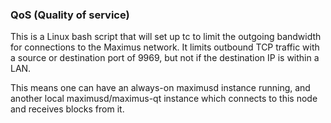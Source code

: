 ### QoS (Quality of service) ###

This is a Linux bash script that will set up tc to limit the outgoing bandwidth for connections to the Maximus network. It limits outbound TCP traffic with a source or destination port of 9969, but not if the destination IP is within a LAN.

This means one can have an always-on maximusd instance running, and another local maximusd/maximus-qt instance which connects to this node and receives blocks from it.
